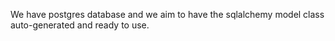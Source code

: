 We have postgres database and we aim to have the sqlalchemy model class auto-generated and ready to use.
